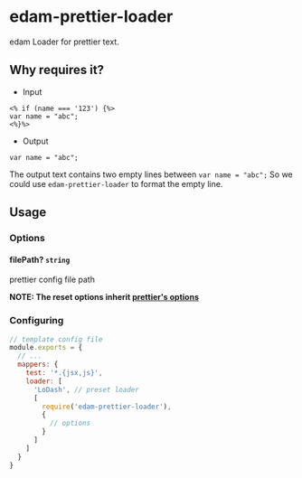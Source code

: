 # edam-prettier-loader

edam Loader for prettier text.

## Why requires it?

* Input

```ejs
<% if (name === '123') {%>
var name = "abc";
<%}%>
```

* Output

```ejs
var name = "abc";
```

The output text contains two empty lines between `var name = "abc";`
So we could use `edam-prettier-loader` to format the empty line.

## Usage


### Options
#### filePath? `string`
prettier config file path

**NOTE: The reset options inherit [prettier's options](https://prettier.io/docs/en/options.html#docsNav)**

### Configuring
```javascript
// template config file
module.exports = {
  // ...
  mappers: {
    test: '*.{jsx,js}',
    loader: [
      'LoDash', // preset loader
      [
        require('edam-prettier-loader'),
        {
          // options
        }
      ]
    ]
  }
}
```

